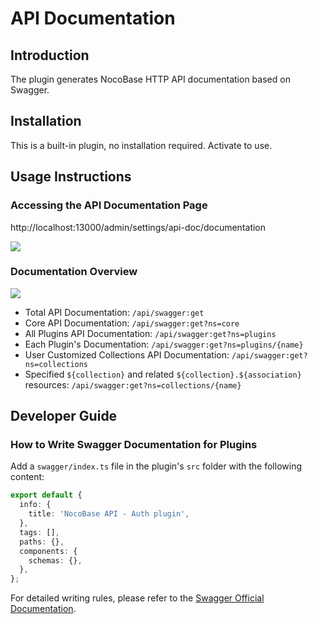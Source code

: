 # API Documentation

<PluginInfo name="api-doc"></PluginInfo>

## Introduction

The plugin generates NocoBase HTTP API documentation based on Swagger.

## Installation

This is a built-in plugin, no installation required. Activate to use.

## Usage Instructions

### Accessing the API Documentation Page

http://localhost:13000/admin/settings/api-doc/documentation

![](https://nocobase-docs.oss-cn-beijing.aliyuncs.com/8db51cf50e3c666aba5a850a0fb664a0.png)

### Documentation Overview

![](https://nocobase-docs.oss-cn-beijing.aliyuncs.com/5bb4d3e5bba6c6fdfcd830592e72385b.png)

- Total API Documentation: `/api/swagger:get`
- Core API Documentation: `/api/swagger:get?ns=core`
- All Plugins API Documentation: `/api/swagger:get?ns=plugins`
- Each Plugin's Documentation: `/api/swagger:get?ns=plugins/{name}`
- User Customized Collections API Documentation: `/api/swagger:get?ns=collections`
- Specified `${collection}` and related `${collection}.${association}` resources: `/api/swagger:get?ns=collections/{name}`

## Developer Guide

### How to Write Swagger Documentation for Plugins

Add a `swagger/index.ts` file in the plugin's `src` folder with the following content:

```typescript
export default {
  info: {
    title: 'NocoBase API - Auth plugin',
  },
  tags: [],
  paths: {},
  components: {
    schemas: {},
  },
};
```

For detailed writing rules, please refer to the [Swagger Official Documentation](https://swagger.io/docs/specification/about/).
